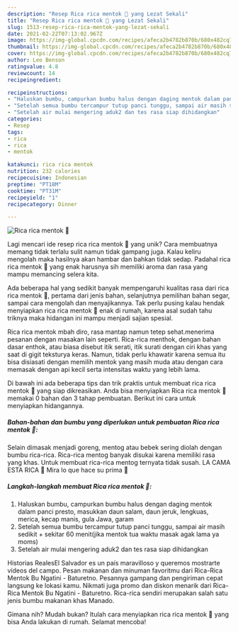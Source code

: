 ```yaml
---
description: "Resep Rica rica mentok 🤤 yang Lezat Sekali"
title: "Resep Rica rica mentok 🤤 yang Lezat Sekali"
slug: 1513-resep-rica-rica-mentok-yang-lezat-sekali
date: 2021-02-22T07:13:02.967Z
image: https://img-global.cpcdn.com/recipes/afeca2b4782b870b/680x482cq70/rica-rica-mentok-🤤-foto-resep-utama.jpg
thumbnail: https://img-global.cpcdn.com/recipes/afeca2b4782b870b/680x482cq70/rica-rica-mentok-🤤-foto-resep-utama.jpg
cover: https://img-global.cpcdn.com/recipes/afeca2b4782b870b/680x482cq70/rica-rica-mentok-🤤-foto-resep-utama.jpg
author: Leo Benson
ratingvalue: 4.8
reviewcount: 14
recipeingredient:

recipeinstructions:
- "Haluskan bumbu, campurkan bumbu halus dengan daging mentok dalam panci presto, masukkan daun salam, daun jeruk, lengkuas, merica, kecap manis, gula Jawa, garam"
- "Setelah semua bumbu tercampur tutup panci tunggu, sampai air masih sedikit + sekitar 60 menit(jika mentok tua waktu masak agak lama ya moms)"
- "Setelah air mulai mengering aduk2 dan tes rasa siap dihidangkan"
categories:
- Resep
tags:
- rica
- rica
- mentok

katakunci: rica rica mentok 
nutrition: 232 calories
recipecuisine: Indonesian
preptime: "PT18M"
cooktime: "PT31M"
recipeyield: "1"
recipecategory: Dinner

---
```



![Rica rica mentok 🤤](https://img-global.cpcdn.com/recipes/afeca2b4782b870b/680x482cq70/rica-rica-mentok-🤤-foto-resep-utama.jpg)

Lagi mencari ide resep rica rica mentok 🤤 yang unik? Cara membuatnya memang tidak terlalu sulit namun tidak gampang juga. Kalau keliru mengolah maka hasilnya akan hambar dan bahkan tidak sedap. Padahal rica rica mentok 🤤 yang enak harusnya sih memiliki aroma dan rasa yang mampu memancing selera kita.

Ada beberapa hal yang sedikit banyak mempengaruhi kualitas rasa dari rica rica mentok 🤤, pertama dari jenis bahan, selanjutnya pemilihan bahan segar, sampai cara mengolah dan menyajikannya. Tak perlu pusing kalau hendak menyiapkan rica rica mentok 🤤 enak di rumah, karena asal sudah tahu triknya maka hidangan ini mampu menjadi sajian spesial.

Rica rica mentok mbah diro, rasa mantap namun tetep sehat.menerima pesanan dengan masakan lain seperti. Rica-rica menthok, dengan bahan dasar enthok, atau biasa disebut itik serati, itik surati dengan ciri khas yang saat di gigit teksturya keras. Namun, tidak perlu khawatir karena semua itu bisa disiasati dengan memilih mentok yang masih muda atau dengan cara memasak dengan api kecil serta intensitas waktu yang lebih lama.


Di bawah ini ada beberapa tips dan trik praktis untuk membuat rica rica mentok 🤤 yang siap dikreasikan. Anda bisa menyiapkan Rica rica mentok 🤤 memakai 0 bahan dan 3 tahap pembuatan. Berikut ini cara untuk menyiapkan hidangannya.

<!--inarticleads1-->

##### Bahan-bahan dan bumbu yang diperlukan untuk pembuatan Rica rica mentok 🤤:



Selain dimasak menjadi goreng, mentog atau bebek sering diolah dengan bumbu rica-rica. Rica-rica mentog banyak disukai karena memiliki rasa yang khas. Untuk membuat rica-rica mentog ternyata tidak susah. LA CAMA ESTA RICA 🤤 Mira lo que hace su prima 🤤 

<!--inarticleads2-->

##### Langkah-langkah membuat Rica rica mentok 🤤:

1. Haluskan bumbu, campurkan bumbu halus dengan daging mentok dalam panci presto, masukkan daun salam, daun jeruk, lengkuas, merica, kecap manis, gula Jawa, garam
1. Setelah semua bumbu tercampur tutup panci tunggu, sampai air masih sedikit + sekitar 60 menit(jika mentok tua waktu masak agak lama ya moms)
1. Setelah air mulai mengering aduk2 dan tes rasa siap dihidangkan


Historias RealesEl Salvador es un país maravilloso y queremos mostrarte vídeos del campo. Pesan makanan dan minuman favoritmu dari Rica-Rica Mentok Bu Ngatini - Baturetno. Pesannya gampang dan pengiriman cepat langsung ke lokasi kamu. Nikmati juga promo dan diskon menarik dari Rica-Rica Mentok Bu Ngatini - Baturetno. Rica-rica sendiri merupakan salah satu jenis bumbu makanan khas Manado. 

Gimana nih? Mudah bukan? Itulah cara menyiapkan rica rica mentok 🤤 yang bisa Anda lakukan di rumah. Selamat mencoba!
